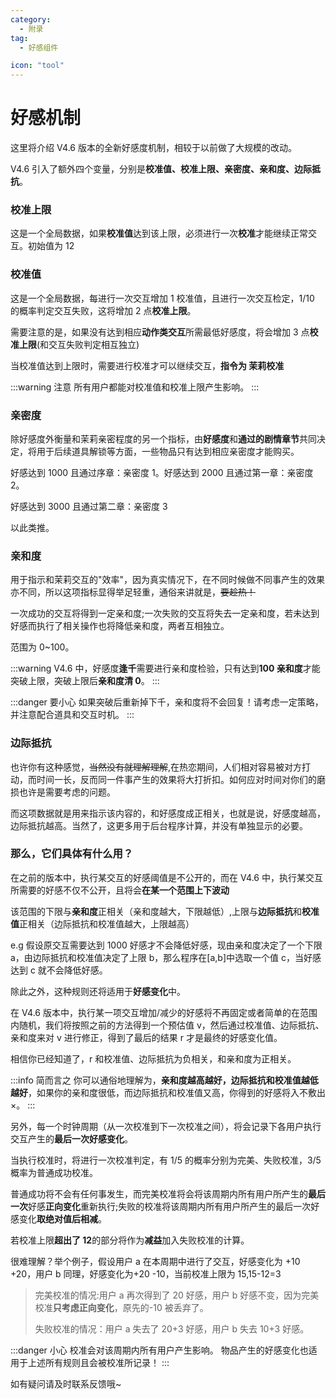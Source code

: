 ```yaml
---
category:
  - 附录
tag:
  - 好感组件

icon: "tool"
---
```


# 好感机制

这里将介绍 V4.6 版本的全新好感度机制，相较于以前做了大规模的改动。

V4.6 引入了额外四个变量，分别是**校准值、校准上限、亲密度、亲和度、边际抵抗**。

### 校准上限

这是一个全局数据，如果**校准值**达到该上限，必须进行一次**校准**才能继续正常交互。初始值为 12

### 校准值

这是一个全局数据，每进行一次交互增加 1 校准值，且进行一次交互检定，1/10 的概率判定交互失败，这将增加 2 点**校准上限**。

需要注意的是，如果没有达到相应**动作类交互**所需最低好感度，将会增加 3 点**校准上限**(和交互失败判定相互独立)

当校准值达到上限时，需要进行校准才可以继续交互，**指令为 茉莉校准**

:::warning 注意
所有用户都能对校准值和校准上限产生影响。
:::

### 亲密度

除好感度外衡量和茉莉亲密程度的另一个指标，由**好感度**和**通过的剧情章节**共同决定，将用于后续道具解锁等方面，一些物品只有达到相应亲密度才能购买。

好感达到 1000 且通过序章：亲密度 1。好感达到 2000 且通过第一章：亲密度 2。

好感达到 3000 且通过第二章：亲密度 3

以此类推。

### 亲和度

用于指示和茉莉交互的"效率"，因为真实情况下，在不同时候做不同事产生的效果亦不同，所以这项指标显得举足轻重，通俗来讲就是，~~要趁热！~~

一次成功的交互将得到一定亲和度;一次失败的交互将失去一定亲和度，若未达到好感而执行了相关操作也将降低亲和度，两者互相独立。

范围为 0~100。

:::warning
V4.6 中，好感度**逢千**需要进行亲和度检验，只有达到**100 亲和度**才能突破上限，突破上限后**亲和度清 0**。
:::

:::danger 要小心
如果突破后重新掉下千，亲和度将不会回复！请考虑一定策略，并注意配合道具和交互时机。
:::

### 边际抵抗

也许你有这种感觉，~~当然没有就理解理解~~,在热恋期间，人们相对容易被对方打动，而时间一长，反而同一件事产生的效果将大打折扣。如何应对时间对你们的磨损也许是需要考虑的问题。

而这项数据就是用来指示该内容的，和好感度成正相关，也就是说，好感度越高，边际抵抗越高。当然了，这更多用于后台程序计算，并没有单独显示的必要。

### 那么，它们具体有什么用？

在之前的版本中，执行某交互的好感阈值是不公开的，而在 V4.6 中，执行某交互所需要的好感不仅不公开，且将会**在某一个范围上下波动**

该范围的下限与**亲和度**正相关（亲和度越大，下限越低）,上限与**边际抵抗**和**校准值**正相关（边际抵抗和校准值越大，上限越高）

e.g 假设原交互需要达到 1000 好感才不会降低好感，现由亲和度决定了一个下限 a，由边际抵抗和校准值决定了上限 b，那么程序在[a,b]中选取一个值 c，当好感达到 c 就不会降低好感。

除此之外，这种规则还将适用于**好感变化**中。

在 V4.6 版本中，执行某一项交互增加/减少的好感将不再固定或者简单的在范围内随机，我们将按照之前的方法得到一个预估值 v，然后通过校准值、边际抵抗、亲和度来对 v 进行修正，得到了最后的结果 r 才是最终的好感变化值。

相信你已经知道了，r 和校准值、边际抵抗为负相关，和亲和度为正相关。

:::info 简而言之
你可以通俗地理解为，**亲和度越高越好，边际抵抗和校准值越低越好**，如果你的亲和度很低，而边际抵抗和校准值又高，你得到的好感将入不敷出 ×。
:::

另外，每一个时钟周期（从一次校准到下一次校准之间），将会记录下各用户执行交互产生的**最后一次好感变化**。

当执行校准时，将进行一次校准判定，有 1/5 的概率分别为完美、失败校准，3/5 概率为普通成功校准。

普通成功将不会有任何事发生，而完美校准将会将该周期内所有用户所产生的**最后一次**好感**正向变化**重新执行;失败的校准将该周期内所有用户所产生的最后一次好感变化**取绝对值后相减**。

若校准上限**超出了 12**的部分将作为**减益**加入失败校准的计算。

很难理解？举个例子，假设用户 a 在本周期中进行了交互，好感变化为 +10 +20，用户 b 同理，好感变化为+20 -10，当前校准上限为 15,15-12=3

> 完美校准的情况:用户 a 再次得到了 20 好感，用户 b 好感不变，因为完美校准**只考虑正向变化**，原先的-10 被丢弃了。
>
> 失败校准的情况：用户 a 失去了 20+3 好感，用户 b 失去 10+3 好感。

:::danger 小心
校准会对该周期内所有用户产生影响。
物品产生的好感变化也适用于上述所有规则且会被校准所记录！
:::

如有疑问请及时联系反馈哦~
